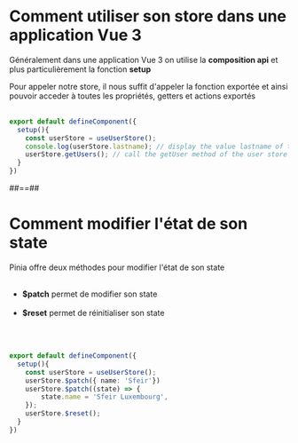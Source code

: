 <!-- .slide: class="with-code inconsolata" -->
# Comment utiliser son store dans une application Vue 3

Généralement dans une application Vue 3 on utilise la __composition api__ et plus particulièrement la fonction __setup__


Pour appeler notre store, il nous suffit d'appeler la fonction exportée et ainsi pouvoir acceder à toutes les propriétés, getters et actions exportés <br><br>



```typescript
export default defineComponent({
  setup(){
    const userStore = useUserStore();
    console.log(userStore.lastname); // display the value lastname of the user store
    userStore.getUsers(); // call the getUser method of the user store
  }
})
```
<!-- .element: class="big-code" -->

##==##

<!--.slide: class="with-code inconsolata" -->
# Comment modifier l'état de son state

Pinia offre deux méthodes pour modifier l'état de son state <br><br>

- __$patch__ permet de modifier son state <br><br>
- __$reset__ permet de réinitialiser son state<br><br>

<br>

```typescript
export default defineComponent({
  setup(){
    const userStore = useUserStore();
    userStore.$patch({ name: 'Sfeir'})
    userStore.$patch((state) => {
        state.name = 'Sfeir Luxembourg',
    });
    userStore.$reset();
  }
})
```
<!-- .element: class="big-code" -->
